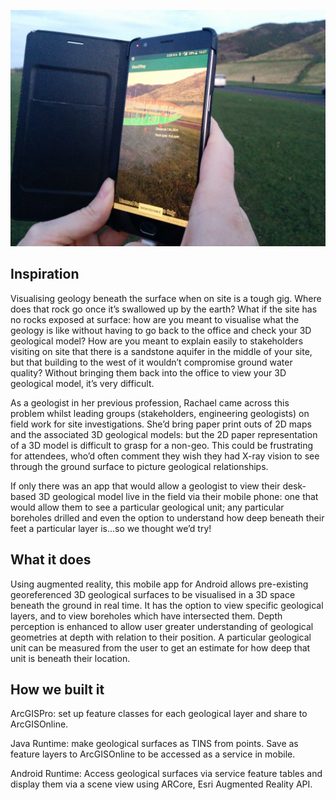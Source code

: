 ![](GeoXRay.jpg)

## Inspiration
Visualising geology beneath the surface when on site is a tough gig. Where does that rock go once it’s swallowed up by the earth? What if the site has no rocks exposed at surface: how are you meant to visualise what the geology is like without having to go back to the office and check your 3D geological model? How are you meant to explain easily to stakeholders visiting on site that there is a sandstone aquifer in the middle of your site, but that building to the west of it wouldn’t compromise ground water quality? Without bringing them back into the office to view your 3D geological model, it’s very difficult. 

As a geologist in her previous profession, Rachael came across this problem whilst leading groups (stakeholders, engineering geologists) on field work for site investigations. She’d bring paper print outs of 2D maps and the associated 3D geological models: but the 2D paper representation of a 3D model is difficult to grasp for a non-geo. This could be frustrating for attendees, who’d often comment they wish they had X-ray vision to see through the ground surface to picture geological relationships. 

If only there was an app that would allow a geologist to view their desk-based 3D geological model live in the field via their mobile phone: one that would allow them to see a particular geological unit; any particular boreholes drilled and even the option to understand how deep beneath their feet a particular layer is...so we thought we’d try!

## What it does

Using augmented reality, this mobile app for Android allows pre-existing georeferenced 3D geological surfaces to be visualised in a 3D space beneath the ground in real time. It has the option to view specific geological layers, and to view boreholes which have intersected them. Depth perception is enhanced to allow user greater understanding of geological geometries at depth with relation to their position. A particular geological unit can be measured from the user to get an estimate for how deep that unit is beneath their location. 

## How we built it

ArcGISPro: set up feature classes for each geological layer and share to ArcGISOnline. 

Java Runtime: make geological surfaces as TINS from points. Save as feature layers to ArcGISOnline to be accessed as a service in mobile.  

Android Runtime: Access geological surfaces via service feature tables and display them via a scene view using ARCore, Esri Augmented Reality API. 

